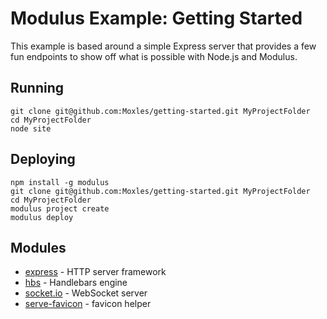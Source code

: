 # Modulus Example: Getting Started

This example is based around a simple Express server that provides a few fun endpoints to show off what is possible with Node.js and Modulus.

## Running

    git clone git@github.com:Moxles/getting-started.git MyProjectFolder
    cd MyProjectFolder
    node site

## Deploying

    npm install -g modulus
    git clone git@github.com:Moxles/getting-started.git MyProjectFolder
    cd MyProjectFolder
    modulus project create
    modulus deploy

## Modules

* [express](http://expressjs.com/) - HTTP server framework
* [hbs](https://github.com/donpark/hbs) - Handlebars engine
* [socket.io](http://socket.io/) - WebSocket server
* [serve-favicon](https://github.com/expressjs/serve-favicon) - favicon helper
